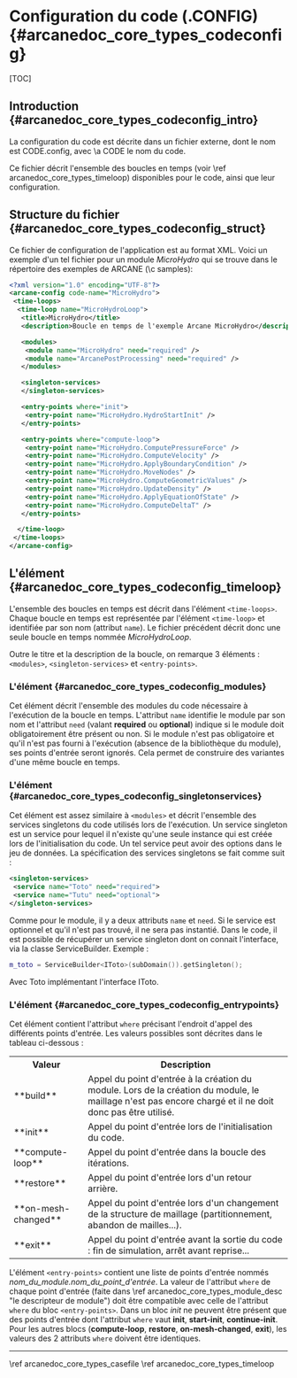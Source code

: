 ﻿# Configuration du code (.CONFIG) {#arcanedoc_core_types_codeconfig}

[TOC]

## Introduction {#arcanedoc_core_types_codeconfig_intro}

<!-- présente le fichier de configuration d'un exécutable -->
<!-- réalisé avec la plate-forme %Arcane. Ce fichier contient entre autre la description des -->
<!-- boucles en temps disponibles. -->

La configuration du code est décrite dans un fichier externe,
dont le nom est CODE.config, avec \a CODE le nom du code.
  
Ce fichier décrit l'ensemble des boucles en temps
(voir \ref arcanedoc_core_types_timeloop) disponibles pour
le code, ainsi que leur configuration.

## Structure du fichier {#arcanedoc_core_types_codeconfig_struct}

Ce fichier de configuration de l'application est au format XML.
Voici un exemple d'un tel fichier pour un module <em>MicroHydro</em> qui
se trouve dans le répertoire des exemples de ARCANE (\c samples):

```xml
<?xml version="1.0" encoding="UTF-8"?>
<arcane-config code-name="MicroHydro">
 <time-loops>
  <time-loop name="MicroHydroLoop">
   <title>MicroHydro</title>
   <description>Boucle en temps de l'exemple Arcane MicroHydro</description>

   <modules>
    <module name="MicroHydro" need="required" />
    <module name="ArcanePostProcessing" need="required" />
   </modules>

   <singleton-services>
   </singleton-services>

   <entry-points where="init">
    <entry-point name="MicroHydro.HydroStartInit" />
   </entry-points>

   <entry-points where="compute-loop">
    <entry-point name="MicroHydro.ComputePressureForce" />
    <entry-point name="MicroHydro.ComputeVelocity" />
    <entry-point name="MicroHydro.ApplyBoundaryCondition" />
    <entry-point name="MicroHydro.MoveNodes" />
    <entry-point name="MicroHydro.ComputeGeometricValues" />
    <entry-point name="MicroHydro.UpdateDensity" />
    <entry-point name="MicroHydro.ApplyEquationOfState" />
    <entry-point name="MicroHydro.ComputeDeltaT" />
   </entry-points>

  </time-loop>
 </time-loops>
</arcane-config>
```

## L'élément <time-loops>  {#arcanedoc_core_types_codeconfig_timeloop}

L'ensemble des boucles en temps est décrit dans l'élément
`<time-loops>`. Chaque boucle en temps est représentée
par l'élément `<time-loop>` et identifiée par son nom (attribut
`name`). Le fichier précédent décrit donc une seule boucle en temps 
nommée <em>MicroHydroLoop</em>.
  
Outre le titre et la description de la boucle, on remarque 3 éléments :
`<modules>`, `<singleton-services>` et `<entry-points>`.

### L'élément <modules> {#arcanedoc_core_types_codeconfig_modules}

Cet élément décrit l'ensemble des modules du code nécessaire à
l'exécution de la boucle en temps. L'attribut `name` identifie
le module par son nom et l'attribut `need` (valant **required**
ou **optional**) indique si le module doit obligatoirement être
présent ou non. Si le module n'est pas obligatoire et qu'il
n'est pas fourni à l'exécution (absence de la bibliothèque
du module), ses points d'entrée seront ignorés. Cela permet
de construire des variantes d'une même boucle en temps.

### L'élément <singleton-services> {#arcanedoc_core_types_codeconfig_singletonservices}

Cet élément est assez similaire à `<modules>` et décrit
l'ensemble des services singletons du code utilisés lors
de l'exécution. Un service singleton est un service pour lequel il
n'existe qu'une seule instance qui est créée lors de
l'initialisation du code. Un tel service peut avoir des options dans
le jeu de données. La spécification des services singletons se fait
comme suit :

```xml
<singleton-services>
 <service name="Toto" need="required">
 <service name="Tutu" need="optional">
</singleton-services>
```
  
Comme pour le module, il y a deux attributs `name`
et `need`. Si le service est optionnel et qu'il n'est pas trouvé,
il ne sera pas instantié. Dans le code, il est possible de
récupérer un service singleton dont on connait l'interface, via
la classe ServiceBuilder. Exemple :

```cpp
m_toto = ServiceBuilder<IToto>(subDomain()).getSingleton();
```

Avec Toto implémentant l'interface IToto.

### L'élément <entry-points> {#arcanedoc_core_types_codeconfig_entrypoints}

Cet élément contient l'attribut `where` précisant
l'endroit d'appel des différents points d'entrée. Les valeurs possibles
sont décrites dans le tableau ci-dessous :

<table>

<tr>
<th>Valeur</th>
<th>Description</th>
</tr>

<tr>
<td> **build** </td>
<td>Appel du point d'entrée à la création du module. Lors
de la création du module, le maillage n'est pas encore chargé et il
ne doit donc pas être utilisé.</td>
</tr>

<tr>
<td> **init** </td>
<td>Appel du point d'entrée lors de l'initialisation du code.</td>
</tr>

<tr>
<td> **compute-loop** </td>
<td>Appel du point d'entrée dans la boucle des itérations.</td>
</tr>

<tr>
<td> **restore** </td>
<td>Appel du point d'entrée lors d'un retour arrière.</td>
</tr>

<tr>
<td> **on-mesh-changed** </td>
<td>Appel du point d'entrée lors d'un changement 
de la structure de maillage (partitionnement, abandon de
mailles...).</td>
</tr>

<tr>
<td> **exit** </td>
<td>Appel du point d'entrée avant la sortie
du code : fin de simulation, arrêt avant reprise...</td>
</tr>

</table>

L'élément `<entry-points>` contient une liste de points d'entrée
nommés *nom_du_module.nom_du_point_d'entrée*. La valeur de l'attribut
`where` de chaque point d'entrée (faite dans \ref
arcanedoc_core_types_module_desc "le descripteur de module") doit être compatible
avec celle de l'attribut `where` du bloc `<entry-points>`. Dans un
bloc *init* ne peuvent être présent que des points d'entrée dont
l'attribut `where` vaut **init**, **start-init**,
**continue-init**. Pour les autres blocs (**compute-loop**,
**restore**, **on-mesh-changed**, **exit**), les valeurs des 2
attributs `where` doivent être identiques.


____

<div class="section_buttons">
<span class="back_section_button">
\ref arcanedoc_core_types_casefile
</span>
<span class="next_section_button">
\ref arcanedoc_core_types_timeloop
</span>
</div>
